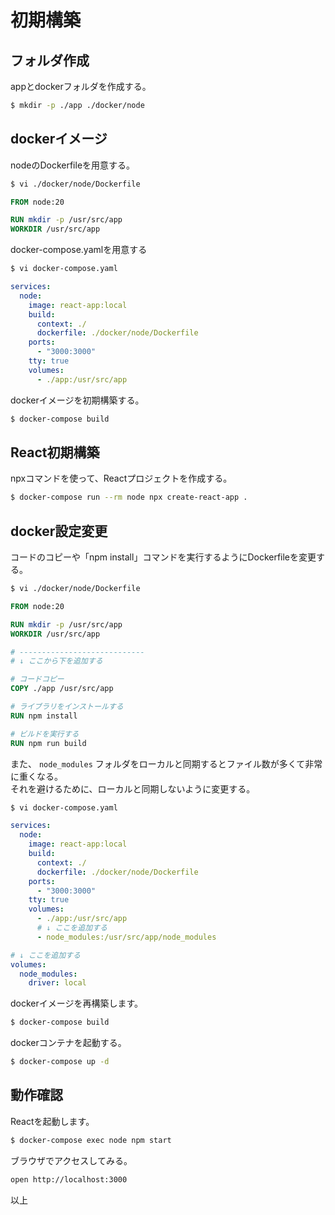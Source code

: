 # 初期構築 #

## フォルダ作成 ##

appとdockerフォルダを作成する。  

```bash
$ mkdir -p ./app ./docker/node
```

## dockerイメージ ##

nodeのDockerfileを用意する。  

```bash
$ vi ./docker/node/Dockerfile
```
```Dockerfile
FROM node:20

RUN mkdir -p /usr/src/app
WORKDIR /usr/src/app
```

docker-compose.yamlを用意する

```bash
$ vi docker-compose.yaml
```
```yaml
services:
  node:
    image: react-app:local
    build:
      context: ./
      dockerfile: ./docker/node/Dockerfile
    ports:
      - "3000:3000"
    tty: true
    volumes:
      - ./app:/usr/src/app
```

dockerイメージを初期構築する。  

```bash
$ docker-compose build
```

## React初期構築 ##

npxコマンドを使って、Reactプロジェクトを作成する。  

```bash
$ docker-compose run --rm node npx create-react-app .
```

## docker設定変更 ##

コードのコピーや「npm install」コマンドを実行するようにDockerfileを変更する。  

```bash
$ vi ./docker/node/Dockerfile
```
```Dockerfile
FROM node:20

RUN mkdir -p /usr/src/app
WORKDIR /usr/src/app

# ----------------------------
# ↓ ここから下を追加する

# コードコピー
COPY ./app /usr/src/app

# ライブラリをインストールする
RUN npm install

# ビルドを実行する
RUN npm run build
```

また、 `node_modules` フォルダをローカルと同期するとファイル数が多くて非常に重くなる。  
それを避けるために、ローカルと同期しないように変更する。  

```bash
$ vi docker-compose.yaml
```
```yaml
services:
  node:
    image: react-app:local
    build:
      context: ./
      dockerfile: ./docker/node/Dockerfile
    ports:
      - "3000:3000"
    tty: true
    volumes:
      - ./app:/usr/src/app
      # ↓ ここを追加する
      - node_modules:/usr/src/app/node_modules

# ↓ ここを追加する
volumes:
  node_modules:
    driver: local
```

dockerイメージを再構築します。  

```bash
$ docker-compose build
```

dockerコンテナを起動する。  

```bash
$ docker-compose up -d
```

## 動作確認 ##

Reactを起動します。  

```bash
$ docker-compose exec node npm start
```

ブラウザでアクセスしてみる。  

```bash
open http://localhost:3000
```

以上

